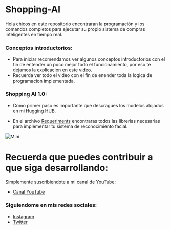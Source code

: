 # Shopping-AI
Hola chicos en este repositorio encontraran la programación y los comandos completos para ejecutar su propio sistema de compras inteligentes en tiempo real.

### Conceptos introductorios:
- Para iniciar recomendamos ver algunos conceptos introductorios con el fin de entender un poco mejor todo el funcionamiento, por eso te dejamos la explicacion en este [video.]([https://youtu.be/ut2jSVonUbM?si=1yJkblql5TpGPmNo](https://youtu.be/vQzuX4yM64g?si=TdQZSbuIBWbdX-3y))
- Recuerda ver todo el video con el fin de enender toda la logica de programacion implementada.

### Shopping AI 1.0:
- Como primer paso es importante que descragues los modelos alojados en mi [Hugging HUB](https://huggingface.co/AprendeIngenia/bill_bank_co). 

- En el archivo [Requeriments](https://github.com/AprendeIngenia/Sistema-de-reconocimiento-facial-y-Liveness/blob/b2894e200fd27a247e9096e91a1e0cf6c1939756/requirements.txt) encontraras todos las librerias necesarias para implementar tu sistema de reconocimiento facial.

![Mini](https://github.com/AprendeIngenia/Shopping-AI/assets/85022752/4ef1e21b-4ffd-4cc3-a6ae-ffdcbd4a8d53)

# Recuerda que puedes contribuir a que siga desarrollando:
Simplemente suscribiendote a mi canal de YouTube:
- [Canal YouTube](https://www.youtube.com/channel/UCzwHEOCbsZLjfELperJ6VeQ/videos)

### Siguiendome en mis redes sociales: 
- [Instagram](https://www.instagram.com/santiagsanchezr/)
- [Twitter](https://twitter.com/SantiagSanchezR)
